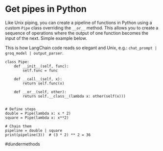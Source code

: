 # Get pipes in Python

Like Unix piping, you can create a pipeline of functions in Python using a custom `Pipe` class overriding the `__or__` method. This allows you to create a sequence of operations where the output of one function becomes the input of the next. Simple example below.

This is how LangChain code reads so elegant and Unix, e.g.: `chat_prompt | groq_model | output_parser`.

```
class Pipe:
    def __init__(self, func):
        self.func = func

    def __call__(self, x):
        return self.func(x)

    def __or__(self, other):
        return self.__class__(lambda x: other(self(x)))


# Define steps
double = Pipe(lambda x: x * 2)
square = Pipe(lambda x: x**2)

# Chain them
pipeline = double | square
print(pipeline(3))  # (3 * 2) ** 2 = 36
```

#dundermethods
